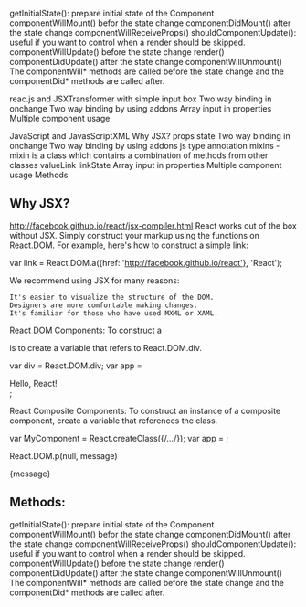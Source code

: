 getInitialState(): prepare initial state of the Component
componentWillMount() befor the state change
componentDidMount() after the state change
componentWillReceiveProps()
shouldComponentUpdate(): useful if you want to control when a render should be skipped.
componentWillUpdate() before the state change
render() 
componentDidUpdate() after the state change
componentWillUnmount()
The componentWill* methods are called before the state change and the componentDid* methods are called after.


reac.js and JSXTransformer with simple input box
Two way binding in onchange
Two way binding by using addons
Array input in properties
Multiple component usage

JavaScript and JavasScriptXML
Why JSX?
props
state
Two way binding in onchange
Two way binding by using addons
  js
  type
  annotation
  mixins - mixin is a class which contains a combination of methods from other classes
  valueLink
  linkState
Array input in properties
Multiple component usage
Methods


Why JSX?
--------
http://facebook.github.io/react/jsx-compiler.html
React works out of the box without JSX. Simply construct your markup using the functions on React.DOM. For example, here's how to construct a simple link:

var link = React.DOM.a({href: 'http://facebook.github.io/react'}, 'React');

We recommend using JSX for many reasons:

    It's easier to visualize the structure of the DOM.
    Designers are more comfortable making changes.
    It's familiar for those who have used MXML or XAML.

React DOM Components:
  To construct a <div> is to create a variable that refers to React.DOM.div.

  var div = React.DOM.div;
  var app = <div className="appClass">Hello, React!</div>;

React Composite Components:
  To construct an instance of a composite component, create a variable that references the class.

  var MyComponent = React.createClass({/*...*/});
  var app = <MyComponent someProperty={true} />;


React.DOM.p(null, message)
<p>{message}</p>

Methods:
--------
getInitialState(): prepare initial state of the Component
componentWillMount() befor the state change
componentDidMount() after the state change
componentWillReceiveProps()
shouldComponentUpdate(): useful if you want to control when a render should be skipped.
componentWillUpdate() before the state change
render()
componentDidUpdate() after the state change
componentWillUnmount()
The componentWill* methods are called before the state change and the componentDid* methods are called after.



